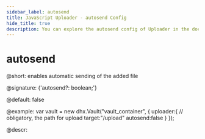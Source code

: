 ```yaml
---
sidebar_label: autosend
title: JavaScript Uploader - autosend Config 
hide_title: true
description: You can explore the autosend config of Uploader in the documentation of the DHTMLX JavaScript UI library. Browse developer guides and API reference, try out code examples and live demos, and download a free 30-day evaluation version of DHTMLX Suite 7.
---
```

 
# autosend

@short: enables automatic sending of the added file

@signature: {'autosend?: boolean;'}

@default: false

@example:
var vault = new dhx.Vault("vault_container", { 
    uploader:{
    	// obligatory, the path for upload
    	target:"/upload"
    	autosend:false
   	}
});

@descr:
